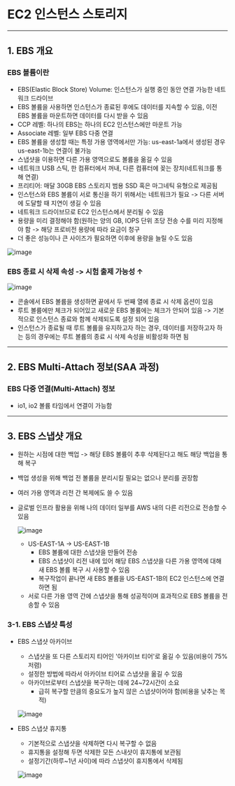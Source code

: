 # EC2 인스턴스 스토리지

---

## 1. EBS 개요

### EBS 볼륨이란
- EBS(Elastic Block Store) Volume: 인스턴스가 실행 중인 동안 연결 가능한 네트워크 드라이브
- EBS 볼륨을 사용하면 인스턴스가 종료된 후에도 데이터를 지속할 수 있음, 이전 EBS 볼륨을 마운트하면 데이터를 다시 받을 수 있음
- CCP 레벨: 하나의 EBS는 하나의 EC2 인스턴스에만 마운트 가능
- Associate 레벨: 일부 EBS 다중 연결
- EBS 볼륨을 생성할 때는 특정 가용 영역에서만 가능: us-east-1a에서 생성된 경우 us-east-1b는 연결이 불가능
- 스냅샷을 이용하면 다른 가용 영역으로도 볼륨을 옮길 수 있음
- 네트워크 USB 스틱, 한 컴퓨터에서 꺼내, 다른 컴퓨터에 꽂는 장치(네트워크를 통해 연결)
- 프리티어: 매달 30GB EBS 스토리지 범용 SSD 혹은 마그네틱 유형으로 제공됨
- 인스턴스와 EBS 볼륨이 서로 통신을 하기 위해서는 네트워크가 필요 -> 다른 서버에 도달할 때 지연이 생길 수 있음
- 네트워크 드라이브므로 EC2 인스턴스에서 분리될 수 있음
- 용량을 미리 결정해야 함(원하는 양의 GB, IOPS 단위 초당 전송 수를 미리 지정해야 함 -> 해당 프로비전 용량에 따라 요금이 청구
- 더 좋은 성능이나 큰 사이즈가 필요하면 이후에 용량을 늘릴 수도 있음

![image](https://github.com/seonwook97/Certificate/assets/92377162/bbf2e6b2-5747-442b-822f-e34b80c74d20)

### EBS 종료 시 삭제 속성 -> 시험 출제 가능성 ↑

![image](https://github.com/seonwook97/Certificate/assets/92377162/7cdf3489-f61f-4018-98f8-347e0a7c40a2)

- 콘솔에서 EBS 볼륨을 생성하면 끝에서 두 번째 열에 종료 시 삭제 옵션이 있음
- 루트 볼륨에만 체크가 되어있고 새로운 EBS 볼륨에는 체크가 안되어 있음 -> 기본적으로 인스턴스 종료와 함께 삭제되도록 설정 되어 있음
- 인스턴스가 종료될 때 루트 볼륨을 유지하고자 하는 경우, 데이터를 저장하고자 하는 등의 경우에는 루트 볼륨의 종료 시 삭제 속성을 비활성화 하면 됨

---

## 2. EBS Multi-Attach 정보(SAA 과정)

### EBS 다중 연결(Multi-Attach) 정보
- io1, io2 볼륨 타임에서 연결이 가능함

---

## 3. EBS 스냅샷 개요
- 원하는 시점에 대한 백업 -> 해당 EBS 볼륨이 추후 삭제된다고 해도 해당 백업을 통해 복구
- 백업 생성을 위해 백업 전 볼륨을 분리시킬 필요는 없으나 분리를 권장함
- 여러 가용 영역과 리전 간 복제에도 쓸 수 있음
- 글로벌 인프라 활용을 위해 나의 데이터 일부를 AWS 내의 다른 리전으로 전송할 수 있음

    ![image](https://github.com/seonwook97/Certificate/assets/92377162/052362e0-95fe-4557-a656-90c4a304f316)
    - US-EAST-1A -> US-EAST-1B
        - EBS 볼륨에 대한 스냅샷을 만들어 전송
        - EBS 스냅샷이 리전 내에 있어 해당 EBS 스냅샷을 다른 가용 영역에 대해 새 EBS 볼륨 복구 시 사용할 수 있음
        - 복구작업이 끝나면 새 EBS 볼륨을 US-EAST-1B의 EC2 인스턴스에 연결하면 됨 
    - 서로 다른 가용 영역 간에 스냅샷을 통해 성공적이며 효과적으로 EBS 볼륨을 전송할 수 있음

### 3-1. EBS 스냅샷 특성
- EBS 스냅샷 아카이브
    - 스냅샷을 또 다른 스토리지 티어인 '아카이브 티어'로 옮길 수 있음(비용이 75% 저렴)
    - 설정한 방법에 따라서 아카이브 티어로 스냅샷을 옮길 수 있음
    - 아카이브로부터 스냅샷을 복구하는 데에 24~72시간이 소요
        - 급히 복구할 만큼의 중요도가 높지 않은 스냅샷이어야 함(비용을 낮추는 목적)
    
    ![image](https://github.com/seonwook97/Certificate/assets/92377162/67a124d2-2528-4273-97aa-0476975d1a1e)

- EBS 스냅샷 휴지통
    - 기본적으로 스냅샷을 삭제하면 다시 복구할 수 없음
    - 휴지통을 설정해 두면 삭제한 모든 스내샷이 휴지통에 보관됨
    - 설정기간(하루~1년 사이)에 따라 스냅샷이 휴지통에서 삭제됨

    ![image](https://github.com/seonwook97/Certificate/assets/92377162/9c7c500b-dc1d-4089-9658-af38ccc9e2f4)